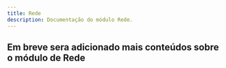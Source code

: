 ```yaml
---
title: Rede
description: Documentação do módulo Rede.
---
```


## Em breve sera adicionado mais conteúdos sobre o módulo de Rede
